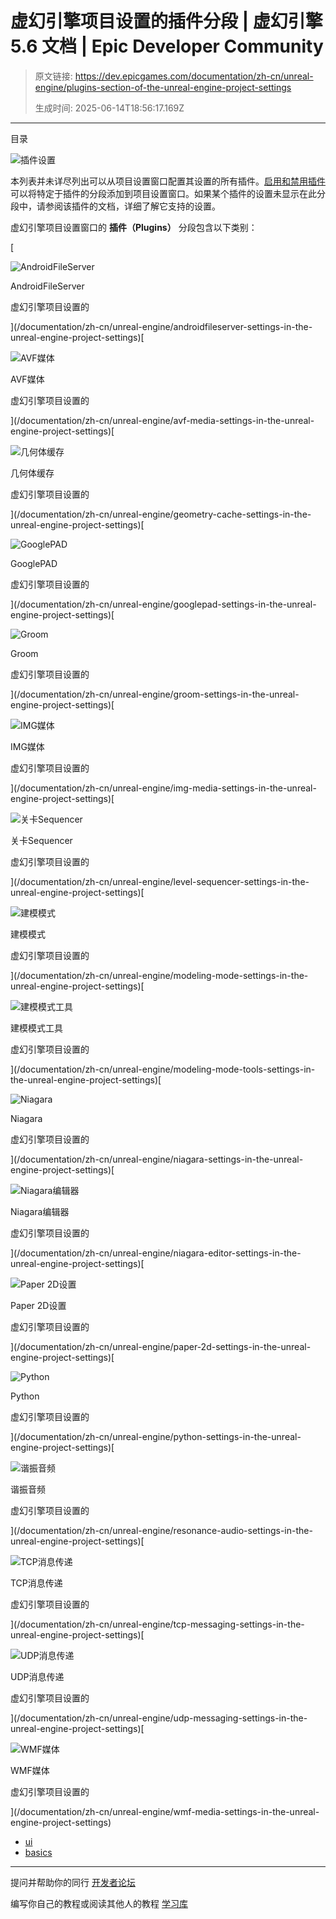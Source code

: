 # 虚幻引擎项目设置的插件分段 | 虚幻引擎 5.6 文档 | Epic Developer Community

> 原文链接: https://dev.epicgames.com/documentation/zh-cn/unreal-engine/plugins-section-of-the-unreal-engine-project-settings
> 
> 生成时间: 2025-06-14T18:56:17.169Z

---

目录

![插件设置](https://dev.epicgames.com/community/api/documentation/image/9ccdcab7-57ca-4d13-844e-f09287b57e06?resizing_type=fill&width=1920&height=335)

本列表并未详尽列出可以从项目设置窗口配置其设置的所有插件。[启用和禁用插件](/documentation/zh-cn/unreal-engine/working-with-plugins-in-unreal-engine)可以将特定于插件的分段添加到项目设置窗口。如果某个插件的设置未显示在此分段中，请参阅该插件的文档，详细了解它支持的设置。

虚幻引擎项目设置窗口的 **插件（Plugins）** 分段包含以下类别：

[

![AndroidFileServer](https://d1iv7db44yhgxn.cloudfront.net/documentation/images/9931d6b7-6edc-41e3-be38-b573e6d754b5/project-settings-topic-image.png)

AndroidFileServer

虚幻引擎项目设置的





](/documentation/zh-cn/unreal-engine/androidfileserver-settings-in-the-unreal-engine-project-settings)[

![AVF媒体](https://d1iv7db44yhgxn.cloudfront.net/documentation/images/2073ccfa-605d-4ded-9b72-dce047e87099/project-settings-topic-image.png)

AVF媒体

虚幻引擎项目设置的





](/documentation/zh-cn/unreal-engine/avf-media-settings-in-the-unreal-engine-project-settings)[

![几何体缓存](https://d1iv7db44yhgxn.cloudfront.net/documentation/images/e619511f-676e-44d7-bc1e-3b3517bb4738/project-settings-topic-image.png)

几何体缓存

虚幻引擎项目设置的





](/documentation/zh-cn/unreal-engine/geometry-cache-settings-in-the-unreal-engine-project-settings)[

![GooglePAD](https://d1iv7db44yhgxn.cloudfront.net/documentation/images/2d87a872-a356-4b3b-a8e7-3746cd77fad0/project-settings-topic-image.png)

GooglePAD

虚幻引擎项目设置的





](/documentation/zh-cn/unreal-engine/googlepad-settings-in-the-unreal-engine-project-settings)[

![Groom](https://d1iv7db44yhgxn.cloudfront.net/documentation/images/1e3f5f87-01d7-4395-8857-a28cf5c9e1c5/project-settings-topic-image.png)

Groom

虚幻引擎项目设置的





](/documentation/zh-cn/unreal-engine/groom-settings-in-the-unreal-engine-project-settings)[

![IMG媒体](https://d1iv7db44yhgxn.cloudfront.net/documentation/images/c9920048-9733-403b-85d0-375888e00f70/project-settings-topic-image.png)

IMG媒体

虚幻引擎项目设置的





](/documentation/zh-cn/unreal-engine/img-media-settings-in-the-unreal-engine-project-settings)[

![关卡Sequencer](https://d1iv7db44yhgxn.cloudfront.net/documentation/images/893f1d01-1556-424d-9cbf-95ade36ea465/project-settings-topic-image.png)

关卡Sequencer

虚幻引擎项目设置的





](/documentation/zh-cn/unreal-engine/level-sequencer-settings-in-the-unreal-engine-project-settings)[

![建模模式](https://d1iv7db44yhgxn.cloudfront.net/documentation/images/876fbdea-decf-498e-9da0-00f9a71210e5/project-settings-topic-image.png)

建模模式

虚幻引擎项目设置的





](/documentation/zh-cn/unreal-engine/modeling-mode-settings-in-the-unreal-engine-project-settings)[

![建模模式工具](https://d1iv7db44yhgxn.cloudfront.net/documentation/images/f3b3ca07-b4ca-4e92-a9e6-b7aedbea607d/project-settings-topic-image.png)

建模模式工具

虚幻引擎项目设置的





](/documentation/zh-cn/unreal-engine/modeling-mode-tools-settings-in-the-unreal-engine-project-settings)[

![Niagara](https://d1iv7db44yhgxn.cloudfront.net/documentation/images/e5a58d7f-d091-4370-a644-57c64388c0ff/project-settings-topic-image.png)

Niagara

虚幻引擎项目设置的





](/documentation/zh-cn/unreal-engine/niagara-settings-in-the-unreal-engine-project-settings)[

![Niagara编辑器](https://d1iv7db44yhgxn.cloudfront.net/documentation/images/5dbcc2d9-e597-44f3-bc2c-577b79902148/project-settings-topic-image.png)

Niagara编辑器

虚幻引擎项目设置的





](/documentation/zh-cn/unreal-engine/niagara-editor-settings-in-the-unreal-engine-project-settings)[

![Paper 2D设置](https://d1iv7db44yhgxn.cloudfront.net/documentation/images/028087ba-cf54-4875-9233-02030a423d41/project-settings-topic-image.png)

Paper 2D设置

虚幻引擎项目设置的





](/documentation/zh-cn/unreal-engine/paper-2d-settings-in-the-unreal-engine-project-settings)[

![Python](https://d1iv7db44yhgxn.cloudfront.net/documentation/images/aee4e4c0-aefb-421a-86dc-cfedf414185c/project-settings-topic-image.png)

Python

虚幻引擎项目设置的





](/documentation/zh-cn/unreal-engine/python-settings-in-the-unreal-engine-project-settings)[

![谐振音频](https://d1iv7db44yhgxn.cloudfront.net/documentation/images/55d9f096-6aae-4ff0-9432-4cff961691c8/project-settings-topic-image.png)

谐振音频

虚幻引擎项目设置的





](/documentation/zh-cn/unreal-engine/resonance-audio-settings-in-the-unreal-engine-project-settings)[

![TCP消息传递](https://d1iv7db44yhgxn.cloudfront.net/documentation/images/07909b91-c64c-4358-868a-5889fc036273/project-settings-topic-image.png)

TCP消息传递

虚幻引擎项目设置的





](/documentation/zh-cn/unreal-engine/tcp-messaging-settings-in-the-unreal-engine-project-settings)[

![UDP消息传递](https://d1iv7db44yhgxn.cloudfront.net/documentation/images/cf50ca02-5f1f-40b8-bce2-d4aaf49bdb22/project-settings-topic-image.png)

UDP消息传递

虚幻引擎项目设置的





](/documentation/zh-cn/unreal-engine/udp-messaging-settings-in-the-unreal-engine-project-settings)[

![WMF媒体](https://d1iv7db44yhgxn.cloudfront.net/documentation/images/32127d48-404c-47bf-8359-b05388765ad8/project-settings-topic-image.png)

WMF媒体

虚幻引擎项目设置的





](/documentation/zh-cn/unreal-engine/wmf-media-settings-in-the-unreal-engine-project-settings)

-   [ui](https://dev.epicgames.com/community/search?query=ui)
-   [basics](https://dev.epicgames.com/community/search?query=basics)

* * *

提问并帮助你的同行 [开发者论坛](https://forums.unrealengine.com/categories?tag=unreal-engine)

编写你自己的教程或阅读其他人的教程 [学习库](https://dev.epicgames.com/community/unreal-engine/learning)